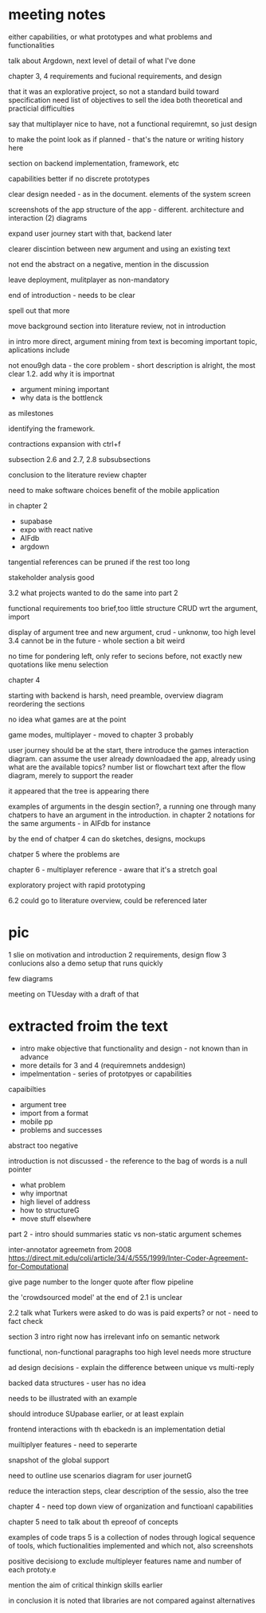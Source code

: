 
# meeting notes
either capabilities, or what prototypes and what problems and functionalities

talk about Argdown, next level of detail of what I've done

chapter 3, 4 requirements and fucional requirements, and design

that it was an explorative project, so not a standard build toward specification
need list of objectives
to sell the idea
both theoretical and practicial difficulties

say that multiplayer nice to have, not a functional requiremnt, so just design

to make the point look as if planned - that's the nature or writing history here

section on backend implementation, framework, etc

capabilities better if no discrete prototypes

<!-- maybe titled aspects - interfacing, games, and data  -->

clear design needed - as in the document.
elements of the system screen
<!--  -->

screenshots of the app
structure of the app - different.
architecture and interaction (2) diagrams

expand user journey
start with that, backend later

clearer discintion between new argument and using an existing text

not end the abstract on a negative, mention in the discussion

leave deployment, mulitplayer as non-mandatory


end of introduction - needs to be clear
<!-- say that  -->
spell out that more

move background section into literature review, not in introduction

in intro more direct, argument mining from text is becoming important topic, aplications include

not enou9gh data - the core problem - short description is alright, the most clear
1.2. add why it is importnat
- argument mining important
- why data is the bottlenck

<!-- repeat the need into capabilities -->
as milestones

identifying the framework.

contractions expansion with ctrl+f

subsection 2.6 and 2.7, 2.8 subsubsections

conclusion to the literature review chapter

need to make software choices
benefit of the mobile application

in chapter 2 
- supabase
- expo with react native
- AIFdb
- argdown

tangential references can be pruned if the rest too long

stakeholder analysis good

3.2 what projects wanted to do the same into part 2

functional requirements too brief,too little structure
CRUD wrt the argument, import

display of argument tree and new argument, crud - unknonw, too high level
3.4 cannot be in the future - whole section a bit weird

no time for pondering left, only refer to secions before, not exactly new quotations
like menu selection

chapter 4

starting with backend is harsh, need preamble, overview diagram
reordering the sections

no idea what games are at the point

game modes, multiplayer - moved to chapter 3 probably

user journey should be at the start, there introduce the games
interaction diagram. 
can assume the user already downloadaed the app, already using
what are the available topics?
number list or flowchart
text after the flow diagram, merely to support the reader

it appeared that the tree is appearing there

examples of arguments
in the desgin section?, a running one through many chatpers
to have an argument in the introduction.
in chapter 2 notations for the same arguments - in AIFdb for instance

by the end of chatper 4 can do sketches, designs, mockups

chatper 5 where the problems are

chapter 6 - multiplayer reference - aware that it's a stretch goal

exploratory project with rapid prototyping

6.2 could go to literature overview, could be referenced later



# pic
1 slie on motivation and introduction
2 requirements, design flow 
3 conlucions
also a demo setup that runs quickly

few diagrams

meeting on TUesday with a draft of that

# extracted froim the text
- intro make objective that functionality and design - not known than in advance
- more details for 3 and 4 (requiremnets anddesign)
- impelmentation - series of prototpyes or capabilities

capaibilties
- argument tree
- import from a format
- mobile pp
- problems and successes

abstract too negative

introduction is not discussed - the reference to the bag of words is a null pointer 
- what problem
- why importnat
- high lievel of address
- how to structureG
- move stuff elsewhere

part 2 - intro should summaries
static vs non-static argument schemes

inter-annotator agreemetn from 2008
https://direct.mit.edu/coli/article/34/4/555/1999/Inter-Coder-Agreement-for-Computational

give page number to the longer quote after flow pipeline

the 'crowdsourced model' at the end of 2.1 is unclear

2.2 talk what Turkers were asked to do
was is paid experts? or not - need to fact check

section 3 intro right now has irrelevant info on semantic network

functional, non-functional paragraphs too high level
needs more structure

ad design decisions - explain the difference between unique vs multi-reply

backed data structures - user has no idea

needs to be illustrated with an example

should introduce SUpabase earlier, or at least explain

frontend interactions with th ebackedn is an implementation detial

muiltiplyer features - need to seperarte

snapshot of the global support

need to outline use scenarios
diagram for user journetG

reduce the interaction steps, clear description of the sessio, also the tree

chapter 4 - need top down view of organization and functioanl capabilities

chapter 5
need to talk about th epreoof of concepts

examples of code traps
5 is a collection of nodes through logical sequence of tools, which fuctionalities implemented and which not, also screenshots

positive decisiong to exclude multipleyer features
name and number of each prototy.e


mention the aim of critical thinkign skills earlier

in conclusion it is noted that libraries are not compared against alternatives

